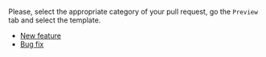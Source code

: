 Please, select the appropriate category of your pull request,
go the `Preview` tab and select the template.

* [New feature](?expand=1&template=pull_request_template_new-feature.md)
* [Bug fix](?expand=1&template=pull_request_template_bug-fix.md)